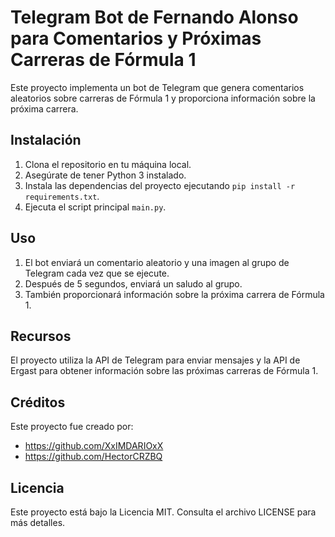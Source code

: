 # Telegram Bot de Fernando Alonso para Comentarios y Próximas Carreras de Fórmula 1

Este proyecto implementa un bot de Telegram que genera comentarios aleatorios sobre carreras de Fórmula 1 y proporciona información sobre la próxima carrera.

## Instalación

1. Clona el repositorio en tu máquina local.
2. Asegúrate de tener Python 3 instalado.
3. Instala las dependencias del proyecto ejecutando `pip install -r requirements.txt`.
4. Ejecuta el script principal `main.py`.

## Uso

1. El bot enviará un comentario aleatorio y una imagen al grupo de Telegram cada vez que se ejecute.
2. Después de 5 segundos, enviará un saludo al grupo.
3. También proporcionará información sobre la próxima carrera de Fórmula 1.

## Recursos

El proyecto utiliza la API de Telegram para enviar mensajes y la API de Ergast para obtener información sobre las próximas carreras de Fórmula 1.

## Créditos

Este proyecto fue creado por:
 - https://github.com/XxIMDARIOxX
 - https://github.com/HectorCRZBQ

## Licencia

Este proyecto está bajo la Licencia MIT. Consulta el archivo LICENSE para más detalles.

